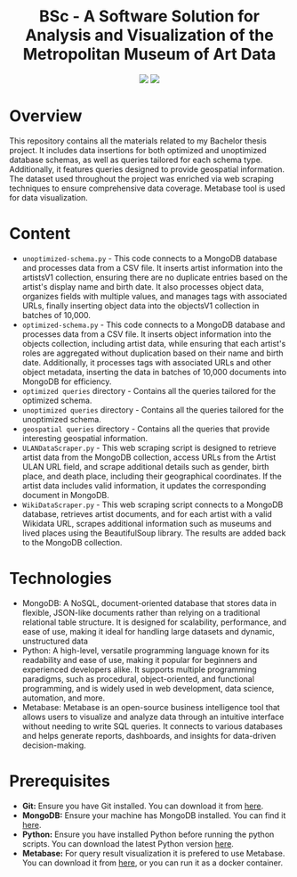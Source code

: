 <h1 align='center'>BSc - A Software Solution for Analysis and Visualization of the Metropolitan Museum of Art Data </h1>

<div align='center'>
  <img src="https://img.shields.io/badge/MongoDB-%234ea94b.svg?style=for-the-badge&logo=mongodb&logoColor=white" />
  <img src="https://img.shields.io/badge/python-3670A0?style=for-the-badge&logo=python&logoColor=ffdd54" />
</div>

# Overview
This repository contains all the materials related to my Bachelor thesis project. It includes data insertions for both optimized and unoptimized database schemas, as well as queries tailored for each schema type. Additionally, it features queries designed to provide geospatial information. The dataset used throughout the project was enriched via web scraping techniques to ensure comprehensive data coverage. Metabase tool is used for data visualization.

# Content
  - `unoptimized-schema.py` - This code connects to a MongoDB database and processes data from a CSV file. It inserts artist information into the artistsV1 collection, ensuring there are no duplicate entries based on the artist's display name and birth date. It also processes object data, organizes fields with multiple values, and manages tags with associated URLs, finally inserting object data into the objectsV1 collection in batches of 10,000.
  - `optimized-schema.py` - This code connects to a MongoDB database and processes data from a CSV file. It inserts object information into the objects collection, including artist data, while ensuring that each artist's roles are aggregated without duplication based on their name and birth date. Additionally, it processes tags with associated URLs and other object metadata, inserting the data in batches of 10,000 documents into MongoDB for efficiency.
  - `optimized queries` directory - Contains all the queries tailored for the optimized schema.   
  - `unoptimized queries` directory - Contains all the queries tailored for the unoptimized schema.
  - `geospatial queries` directory - Contains all the queries that provide interesting geospatial information.
  - `ULANDataScraper.py` - This web scraping script is designed to retrieve artist data from the MongoDB collection, access URLs from the Artist ULAN URL field, and scrape additional details such as gender, birth place, and death place, including their geographical coordinates. If the artist data includes valid information, it updates the corresponding document in MongoDB.
  - `WikiDataScraper.py` - This web scraping script connects to a MongoDB database, retrieves artist documents, and for each artist with a valid Wikidata URL, scrapes additional information such as museums and lived places using the BeautifulSoup library. The results are added back to the MongoDB collection.

# Technologies
  - MongoDB: A NoSQL, document-oriented database that stores data in flexible, JSON-like documents rather than relying on a traditional relational table structure. It is designed for scalability, performance, and ease of use, making it ideal for handling large datasets and dynamic, unstructured data
  - Python: A high-level, versatile programming language known for its readability and ease of use, making it popular for beginners and experienced developers alike. It supports multiple programming paradigms, such as procedural, object-oriented, and functional programming, and is widely used in web development, data science, automation, and more.
  - Metabase: Metabase is an open-source business intelligence tool that allows users to visualize and analyze data through an intuitive interface without needing to write SQL queries. It connects to various databases and helps generate reports, dashboards, and insights for data-driven decision-making.

# Prerequisites
- <b>Git:</b> Ensure you have Git installed. You can download it from [here](https://git-scm.com/downloads).
- <b>MongoDB:</b> Ensure your machine has MongoDB installed. You can find it [here](https://www.mongodb.com/try/download/community).
- <b>Python:</b> Ensure you have installed Python before running the python scripts. You can download the latest Python version [here](https://www.python.org/downloads/).
- <b>Metabase:</b> For query result visualization it is prefered to use Metabase. You can download it from [here](https://www.metabase.com/docs/latest/installation-and-operation/installing-metabase), or you can run it as a docker container.
